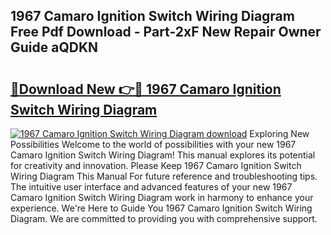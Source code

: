 ## 1967 Camaro Ignition Switch Wiring Diagram Free Pdf Download - Part-2xF New Repair Owner Guide aQDKN

# <h2><a href="http://dfnhfoi.blite.top/?on=1967+Camaro+Ignition+Switch+Wiring+Diagram">🔗Download New 👉🔴 1967 Camaro Ignition Switch Wiring Diagram</a></h2>

[![1967 Camaro Ignition Switch Wiring Diagram download](https://i.imgur.com/lujVjoI.png)](http://dfnhfoi.blite.top/?on=1967+Camaro+Ignition+Switch+Wiring+Diagram)
Exploring New Possibilities Welcome to the world of possibilities with your new 1967 Camaro Ignition Switch Wiring Diagram! This manual explores its potential for creativity and innovation. Please Keep 1967 Camaro Ignition Switch Wiring Diagram This Manual For future reference and troubleshooting tips. The intuitive user interface and advanced features of your new 1967 Camaro Ignition Switch Wiring Diagram work in harmony to enhance your experience. We're Here to Guide You 1967 Camaro Ignition Switch Wiring Diagram. We are committed to providing you with comprehensive support.
